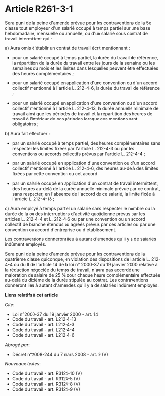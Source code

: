 # Article R261-3-1

Sera puni de la peine d'amende prévue pour les contraventions de la 5e classe tout employeur d'un salarié occupé à temps
partiel sur une base hebdomadaire, mensuelle ou annuelle, ou d'un salarié sous contrat de travail intermittent qui :

a) Aura omis d'établir un contrat de travail écrit mentionnant :

- pour un salarié occupé à temps partiel, la durée du travail de référence, la répartition de la durée du travail entre les
jours de la semaine ou les semaines du mois et les limites dans lesquelles peuvent être effectuées des heures
complémentaires ;

- pour un salarié occupé en application d'une convention ou d'un accord collectif mentionné à l'article L. 212-4-6, la durée
du travail de référence ;

- pour un salarié occupé en application d'une convention ou d'un accord collectif mentionné à l'article L. 212-4-13, la durée
annuelle minimale de travail ainsi que les périodes de travail et la répartition des heures de travail à l'intérieur de ces
périodes lorsque ces mentions sont obligatoires ;

b) Aura fait effectuer :

- par un salarié occupé à temps partiel, des heures complémentaires sans respecter les limites fixées par l'article L.
212-4-3 ou par les conventions ou accords collectifs prévus par l'article L. 212-4-4 ;

- par un salarié occupé en application d'une convention ou d'un accord collectif mentionné à l'article L. 212-4-6, des heures
au-delà des limites fixées par cette convention ou cet accord ;

- par un salarié occupé en application d'un contrat de travail intermittent, des heures au-delà de la durée annuelle minimale
prévue par ce contrat, sans respecter, en l'absence de l'accord de ce salarié, la limite fixée à l'article L. 212-4-13 ;

c) Aura employé à temps partiel un salarié sans respecter le nombre ou la durée de la ou des interruptions d'activité
quotidienne prévus par les articles L. 212-4-4 et L. 212-4-6 ou par une convention ou un accord collectif de branche étendus
ou agréés prévus par ces articles ou par une convention ou accord d'entreprise ou d'établissement.

Les contraventions donneront lieu à autant d'amendes qu'il y a de salariés indûment employés.

Sera puni de la peine d'amende prévue pour les contraventions de la quatrième classe quiconque, en violation des dispositions
de l'article L. 212-4-4 ou du II de l'article 14 de la loi n° 2000-37 du 19 janvier 2000 relative à la réduction négociée du
temps de travail, n'aura pas accordé une majoration de salaire de 25 % pour chaque heure complémentaire effectuée au-delà du
dixième de la durée stipulée au contrat. Les contraventions donneront lieu à autant d'amendes qu'il y a de salariés indûment
employés.

**Liens relatifs à cet article**

_Cite_:

  - Loi n°2000-37 du 19 janvier 2000 - art. 14
  - Code du travail - art. L212-4-13
  - Code du travail - art. L212-4-3
  - Code du travail - art. L212-4-4
  - Code du travail - art. L212-4-6

_Abrogé par_:

  - Décret n°2008-244 du 7 mars 2008 - art. 9 (V)

_Nouveaux textes_:

  - Code du travail - art. R3124-10 (V)
  - Code du travail - art. R3124-5 (V)
  - Code du travail - art. R3124-8 (V)
  - Code du travail - art. R3124-9 (V)
